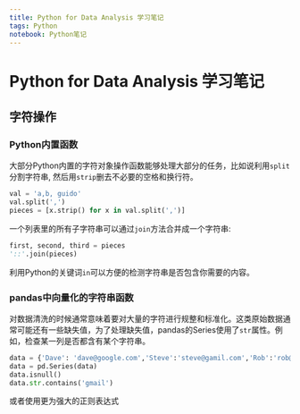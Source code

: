 ```yaml
---
title: Python for Data Analysis 学习笔记
tags: Python
notebook: Python笔记
---
```


<!-- @import "[TOC]" {cmd="toc" depthFrom=1 depthTo=6 orderedList=false} -->

# Python for Data Analysis 学习笔记

## 字符操作

### Python内置函数

大部分Python内置的字符对象操作函数能够处理大部分的任务，比如说利用`split`分割字符串, 然后用`strip`删去不必要的空格和换行符。

```Python
val = 'a,b, guido'
val.split(',')
pieces = [x.strip() for x in val.split(',')]
```

一个列表里的所有子字符串可以通过`join`方法合并成一个字符串:

```Python
first, second, third = pieces
'::'.join(pieces)
```

利用Python的关键词`in`可以方便的检测字符串是否包含你需要的内容。

### pandas中向量化的字符串函数

对数据清洗的时候通常意味着要对大量的字符进行规整和标准化。这类原始数据通常可能还有一些缺失值，为了处理缺失值，pandas的Series使用了`str`属性。例如，检查某一列是否都含有某个字符串。

```Python
data = {'Dave': 'dave@google.com','Steve':'steve@gamil.com','Rob':'rob@gamil','Wes':np.nan}
data = pd.Series(data)
data.isnull()
data.str.contains('gmail')
```

或者使用更为强大的正则表达式